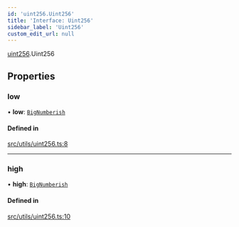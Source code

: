 ```yaml
---
id: 'uint256.Uint256'
title: 'Interface: Uint256'
sidebar_label: 'Uint256'
custom_edit_url: null
---
```


[uint256](../namespaces/uint256.md).Uint256

## Properties

### low

• **low**: [`BigNumberish`](../namespaces/num.md#bignumberish)

#### Defined in

[src/utils/uint256.ts:8](https://github.com/notV4l/starknet.js/blob/47ca727/src/utils/uint256.ts#L8)

---

### high

• **high**: [`BigNumberish`](../namespaces/num.md#bignumberish)

#### Defined in

[src/utils/uint256.ts:10](https://github.com/notV4l/starknet.js/blob/47ca727/src/utils/uint256.ts#L10)
